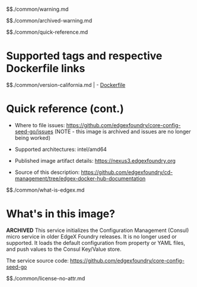 $$./common/warning.md

$$./common/archived-warning.md

$$./common/quick-reference.md

# Supported tags and respective Dockerfile links

$$./common/version-california.md |
        - [Dockerfile](https://github.com/edgexfoundry/core-config-seed-go/blob/california/Dockerfile)

# Quick reference (cont.)

- Where to file issues: https://github.com/edgexfoundry/core-config-seed-go/issues (NOTE - this image is archived and issues are no longer being worked)

- Supported architectures: intel/amd64

- Published image artifact details: https://nexus3.edgexfoundry.org

- Source of this description: https://github.com/edgexfoundry/cd-management/tree/edgex-docker-hub-documentation

$$./common/what-is-edgex.md

# What's in this image?

**ARCHIVED**
 This service initializes the Configuration Management (Consul) micro service in older EdgeX Foundry releases.  It is no longer used or supported. It loads the default configuration from property or YAML files, and push values to the Consul Key/Value store.

The service source code: https://github.com/edgexfoundry/core-config-seed-go

$$./common/license-no-attr.md
